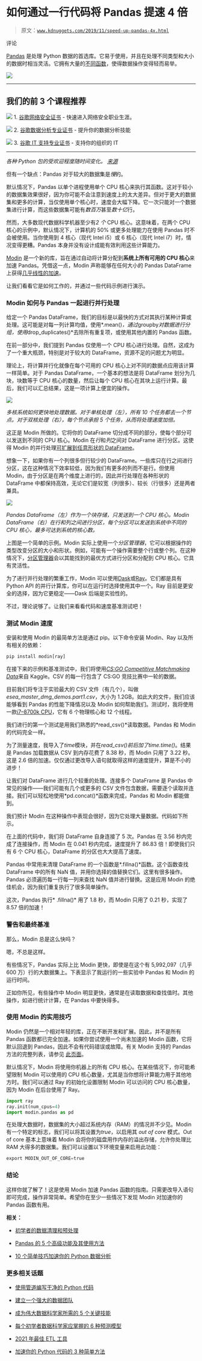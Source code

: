 # 如何通过一行代码将 Pandas 提速 4 倍

> 原文：[`www.kdnuggets.com/2019/11/speed-up-pandas-4x.html`](https://www.kdnuggets.com/2019/11/speed-up-pandas-4x.html)

评论

[Pandas](https://pandas.pydata.org/) 是处理 Python 数据的首选库。它易于使用，并且在处理不同类型和大小的数据时相当灵活。它拥有大量的[不同函数](https://dev.pandas.io/docs/user_guide/index.html)，使得数据操作变得轻而易举。

![](img/637b258d0b1a651f13343b312131a6fb.png)

* * *

## 我们的前 3 个课程推荐

![](img/0244c01ba9267c002ef39d4907e0b8fb.png) 1\. [谷歌网络安全证书](https://www.kdnuggets.com/google-cybersecurity) - 快速进入网络安全职业生涯。

![](img/e225c49c3c91745821c8c0368bf04711.png) 2\. [谷歌数据分析专业证书](https://www.kdnuggets.com/google-data-analytics) - 提升你的数据分析技能

![](img/0244c01ba9267c002ef39d4907e0b8fb.png) 3\. [谷歌 IT 支持专业证书](https://www.kdnuggets.com/google-itsupport) - 支持你的组织的 IT

* * *

*各种 Python 包的受欢迎程度随时间变化。 [来源](https://stackoverflow.blog/2017/09/14/python-growing-quickly/)*

但有一个缺点：Pandas 对于较大的数据集是*慢*的。

默认情况下，Pandas 以单个进程使用单个 CPU 核心来执行其函数。这对于较小的数据集效果很好，因为你可能不会注意到速度上的太大差异。但对于更大的数据集和更多的计算，当仅使用单个核心时，速度会大幅下降。它一次只能对一个数据集进行计算，而这些数据集可能有*数百万*甚至*数十亿*行。

然而，大多数现代数据科学机器至少有*2 个* CPU 核心。这意味着，在两个 CPU 核心的示例中，默认情况下，计算机的 50% 或更多处理能力在使用 Pandas 时不会被使用。当你使用到 4 核心（现代 Intel i5）或 6 核心（现代 Intel i7）时，情况变得更糟。Pandas 本身并没有设计成能有效利用这些计算能力。

[Modin](https://github.com/modin-project/modin) 是一个新的库，旨在通过自动将计算分配到**系统上所有可用的 CPU 核心**来加速 Pandas。凭借这一点，Modin 声称能够在任何大小的 Pandas DataFrame 上获得[几乎线性的加速](https://modin.readthedocs.io/en/latest/#faster-pandas-even-on-your-laptop)。

让我们看看它是如何工作的，并通过一些代码示例进行演示。

### Modin 如何与 Pandas 一起进行并行处理

给定一个 Pandas DataFrame，我们的目标是以最快的方式对其执行某种计算或处理。这可能是对每一列计算均值，使用*.mean()*，通过*groupby*对数据进行分组，使用*drop_duplicates()*去除所有重复项，或使用其他内置的 Pandas 函数。

在前一部分中，我们提到 Pandas 仅使用一个 CPU 核心进行处理。自然，这成为了一个重大瓶颈，特别是对于较大的 DataFrame，资源不足的问题尤为明显。

理论上，将计算并行化就像在每个可用的 CPU 核心上对不同的数据点应用该计算一样简单。对于 Pandas DataFrame，一个基本的想法是将 DataFrame 划分为几块，块数等于 CPU 核心的数量，然后让每个 CPU 核心在其块上运行计算。最后，我们可以汇总结果，这是一项计算上便宜的操作。

![](img/3fa16195a5acf43a3969a8c66c906475.png)

*多核系统如何更快地处理数据。对于单核处理（左），所有 10 个任务都去一个节点。对于双核处理（右），每个节点承担 5 个任务，从而将处理速度加倍。*

这正是 Modin 所做的。它将你的 DataFrame 切分成不同的部分，使每个部分可以发送到不同的 CPU 核心。Modin 在*行*和*列*之间对 DataFrame 进行分区。这使得 Modin 的并行处理[可扩展到任意形状的 DataFrame](https://modin.readthedocs.io/en/latest/architecture.html#dataframe-partitioning)。

想象一下，如果你有一个列很多但行较少的 DataFrame。一些库只在行之间进行分区，这在这种情况下效率较低，因为我们有更多的列而不是行。但使用 Modin，由于分区是在两个维度上进行的，因此并行处理在各种形状的 DataFrame 中都保持高效，无论它们是较宽（列很多）、较长（行很多）还是两者兼具。

![](img/5b89c639a28c62e3f40bef41799c69fd.png)

*Pandas DataFrame（左）作为一个块存储，只发送到一个 CPU 核心。Modin DataFrame（右）在行和列之间进行分区，每个分区可以发送到系统中不同的 CPU 核心，最多可达到系统的核心数。*

上图是一个简单的示例。Modin 实际上使用一个*分区管理器*，它可以根据操作的类型改变分区的大小和形状。例如，可能有一个操作需要整个行或整个列。在这种情况下，[分区管理器](https://modin.readthedocs.io/en/latest/architecture.html#partition-manager)会以其能找到的最优方式进行分区和分配到 CPU 核心。它具有灵活性。

为了进行并行处理的繁重工作，Modin 可以使用[Dask](https://dask.org/)或[Ray](https://github.com/ray-project/ray/)。它们都是具有 Python API 的并行计算库，你可以在运行时选择使用其中一个。Ray 目前是更安全的选择，因为它更稳定——Dask 后端是实验性的。

不过，理论说够了。让我们来看看代码和速度基准测试吧！

### 测试 Modin 速度

安装和使用 Modin 的最简单方法是通过 pip。以下命令安装 Modin、Ray 以及所有相关的依赖：

```py
pip install modin[ray]

```

在接下来的示例和基准测试中，我们将使用[*CS:GO Competitive Matchmaking Data*](https://www.kaggle.com/skihikingkevin/csgo-matchmaking-damage)来自 Kaggle。CSV 的每一行包含了 CS:GO 竞技比赛中一轮的数据。

目前我们将专注于实验最大的 CSV 文件（有几个），叫做*esea_master_dmg_demos.part1.csv*，大小为 1.2GB。如此大的文件，我们应该能够看到 Pandas 的性能下降情况以及 Modin 如何帮助我们。测试时，我将使用一款[i7–8700k CPU](https://ark.intel.com/content/www/us/en/ark/products/126684/intel-core-i7-8700k-processor-12m-cache-up-to-4-70-ghz.html)，它有 6 个物理核心和 12 个线程。

我们进行的第一个测试是用我们熟悉的*read_csv()*读取数据。Pandas 和 Modin 的代码完全一样。

为了测量速度，我导入了*time*模块，并在*read_csv()*前后加了*time.time()*。结果是 Pandas 加载数据从 CSV 到内存花费了 8.38 秒，而 Modin 只用了 3.22 秒。这是 2.6 倍的加速。仅仅通过更改导入语句就取得这样的速度提升，算是不小的进步！

让我们对 DataFrame 进行几个较重的处理。连接多个 DataFrame 是 Pandas 中常见的操作——我们可能有几个或更多的 CSV 文件包含数据，需要逐个读取并连接。我们可以轻松地使用*pd.concat()*函数来完成，Pandas 和 Modin 都能做到。

我们预计 Modin 在这种操作中表现会很好，因为它处理大量数据。代码如下所示。

在上面的代码中，我们将 DataFrame 自身连接了 5 次。Pandas 在 3.56 秒内完成了连接操作，而 Modin 在 0.041 秒内完成，速度提升了 86.83 倍！即使我们只有 6 个 CPU 核心，DataFrame 的分区也大大提高了速度。

Pandas 中常用来清理 DataFrame 的一个函数是*.fillna()*函数。这个函数查找 DataFrame 中的所有 NaN 值，并用你选择的值替换它们。这里有很多操作。Pandas 必须遍历每一行每一列来查找 NaN 值并进行替换。这是应用 Modin 的绝佳机会，因为我们重复执行了很多简单操作。

这次，Pandas 执行* .fillna()* 用了 1.8 秒，而 Modin 只用了 0.21 秒，实现了 8.57 倍的加速！

### 警告和最终基准

那么，Modin 总是这么快吗？

嗯，不总是这样。

有些情况下，Pandas 实际上比 Modin 更快，即使是在这个有 5,992,097（几乎 600 万）行的大数据集上。下表显示了我运行的一些实验中 Pandas 和 Modin 的运行时间。

正如你所见，有些操作中 Modin 明显更快，通常是在读取数据和查找值时。其他操作，如进行统计计算，在 Pandas 中要快得多。

### 使用 Modin 的实用技巧

Modin 仍然是一个相对年轻的库，正在不断开发和扩展。因此，并不是所有 Pandas 函数都已完全加速。如果你尝试使用一个尚未加速的 Modin 函数，它将默认回退到 Pandas，因此不会有代码错误或故障。有关 Modin 支持的 Pandas 方法的完整列表，请参见 [此页面](https://modin.readthedocs.io/en/latest/UsingPandasonRay/dataframe_supported.html)。

默认情况下，Modin 将使用你机器上的所有 CPU 核心。在某些情况下，你可能希望限制 Modin 可以使用的 CPU 核心数量，尤其是当你想将计算能力用于其他地方时。我们可以通过 Ray 的初始化设置限制 Modin 可以访问的 CPU 核心数量，因为 Modin 在后台使用了 Ray。

```py
import ray
ray.init(num_cpus=4)
import modin.pandas as pd

```

在处理大数据时，数据集的大小超过系统内存（RAM）的情况并不少见。Modin 有一个特定的标志，我们可以将其设置为*true*，以启用其 *out of core* 模式。Out of core 基本上意味着 Modin 会将你的磁盘用作内存的溢出存储，允许你处理比 RAM 大得多的数据集。我们可以设置以下环境变量来启用此功能：

```py
export MODIN_OUT_OF_CORE=true

```

### 结论

这样你就了解了！这是使用 Modin 加速 Pandas 函数的指南。只需更改导入语句即可完成，操作非常简单。希望你在至少一些情况下发现 Modin 对加速你的 Pandas 函数有用。

**相关：**

+   [初学者的数据清理和预处理](https://www.kdnuggets.com/2019/11/data-cleaning-preprocessing-beginners.html)

+   [Pandas 的 5 个高级功能及其使用方法](https://www.kdnuggets.com/2019/10/5-advanced-features-pandas.html)

+   [10 个简单技巧加速你的 Python 数据分析](https://www.kdnuggets.com/2019/07/10-simple-hacks-speed-data-analysis-python.html)

### 更多相关话题

+   [使用管道编写干净的 Python 代码](https://www.kdnuggets.com/2021/12/write-clean-python-code-pipes.html)

+   [建立一个强大的数据团队](https://www.kdnuggets.com/2021/12/build-solid-data-team.html)

+   [成为伟大数据科学家所需的 5 个关键技能](https://www.kdnuggets.com/2021/12/5-key-skills-needed-become-great-data-scientist.html)

+   [每个初学者数据科学家应掌握的 6 种预测模型](https://www.kdnuggets.com/2021/12/6-predictive-models-every-beginner-data-scientist-master.html)

+   [2021 年最佳 ETL 工具](https://www.kdnuggets.com/2021/12/mozart-best-etl-tools-2021.html)

+   [加速你的 Python 代码的 3 种简单方法](https://www.kdnuggets.com/2022/10/3-simple-ways-speed-python-code.html)
